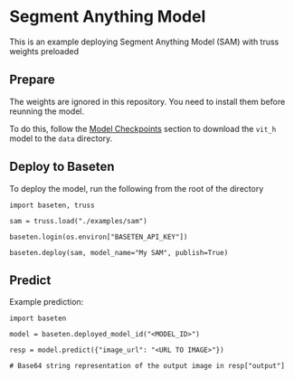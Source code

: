 # Segment Anything Model

This is an example deploying Segment Anything Model (SAM) with truss weights preloaded

## Prepare
The weights are ignored in this repository. You need to install them before reunning the model.

To do this, follow the [Model Checkpoints](https://github.com/facebookresearch/segment-anything#model-checkpoints) section to download the `vit_h` model to the `data` directory.

## Deploy to Baseten
To deploy the model, run the following from the root of the directory

```
import baseten, truss

sam = truss.load("./examples/sam")

baseten.login(os.environ["BASETEN_API_KEY"])

baseten.deploy(sam, model_name="My SAM", publish=True)
```

## Predict
Example prediction:

```
import baseten

model = baseten.deployed_model_id("<MODEL_ID>")

resp = model.predict({"image_url": "<URL TO IMAGE>"})

# Base64 string representation of the output image in resp["output"]
```
